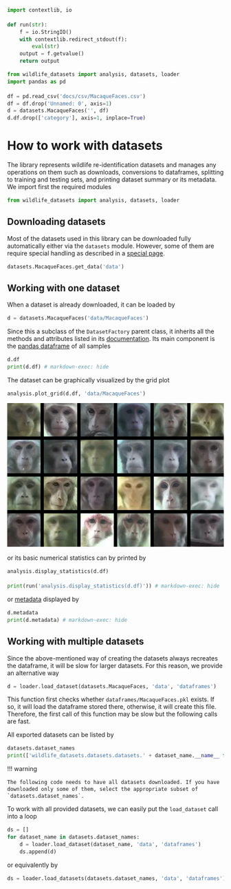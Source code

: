```python exec="true" name="run"
import contextlib, io

def run(str):
    f = io.StringIO()
    with contextlib.redirect_stdout(f):
        eval(str)
    output = f.getvalue()
    return output
```

```python exec="true" name="run"
from wildlife_datasets import analysis, datasets, loader
import pandas as pd

df = pd.read_csv('docs/csv/MacaqueFaces.csv')
df = df.drop('Unnamed: 0', axis=1)
d = datasets.MacaqueFaces('', df)
d.df.drop(['category'], axis=1, inplace=True)
```


# How to work with datasets

The library represents wildlife re-identification datasets and manages any operations on them such as downloads, conversions to dataframes, splitting to training and testing sets, and printing dataset summary or its metadata. We import first the required modules

```python
from wildlife_datasets import analysis, datasets, loader
```

## Downloading datasets

Most of the datasets used in this library can be downloaded fully automatically either via the `datasets` module. However, some of them are require special handling as described in a [special page](../downloads). 

```python
datasets.MacaqueFaces.get_data('data')
```

## Working with one dataset
When a dataset is already downloaded, it can be loaded by

```python
d = datasets.MacaqueFaces('data/MacaqueFaces')
```

Since this a subclass of the `DatasetFactory` parent class, it inherits all the methods and attributes listed in its [documentation](reference_datasets.md). Its main component is the [pandas dataframe](../dataframe) of all samples

```python exec="true" source="above" result="console" name="run"
d.df
print(d.df) # markdown-exec: hide
```

The dataset can be graphically visualized by the grid plot

```python
analysis.plot_grid(d.df, 'data/MacaqueFaces')
```

![](images/grid_MacaqueFaces.png)

or its basic numerical statistics can by printed by

```python exec="true" source="above" result="console" name="run"
analysis.display_statistics(d.df)

print(run('analysis.display_statistics(d.df)')) # markdown-exec: hide
```

or [metadata](../dataframe#metadata) displayed by

```python exec="true" source="above" result="console" name="run"
d.metadata
print(d.metadata) # markdown-exec: hide
```

## Working with multiple datasets

Since the above-mentioned way of creating the datasets always recreates the dataframe, it will be slow for larger datasets. For this reason, we provide an alternative way

```python
d = loader.load_dataset(datasets.MacaqueFaces, 'data', 'dataframes')
```

This function first checks whether `dataframes/MacaqueFaces.pkl` exists. If so, it will load the dataframe stored there, otherwise, it will create this file. Therefore, the first call of this function may be slow but the following calls are fast.

All exported datasets can be listed by

```python exec="true" source="above" result="console" name="run"
datasets.dataset_names
print(['wildlife_datasets.datasets.datasets.' + dataset_name.__name__ for dataset_name in datasets.dataset_names]) # markdown-exec: hide
```

!!! warning

    The following code needs to have all datasets downloaded. If you have downloaded only some of them, select the appropriate subset of `datasets.dataset_names`.

To work with all provided datasets, we can easily put the `load_dataset` call into a loop

```python
ds = []
for dataset_name in datasets.dataset_names:
    d = loader.load_dataset(dataset_name, 'data', 'dataframes')
    ds.append(d)
```

or equivalently by

```python
ds = loader.load_datasets(datasets.dataset_names, 'data', 'dataframes')
```
